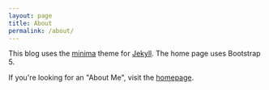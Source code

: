 ```yaml
---
layout: page
title: About
permalink: /about/
---
```


This blog uses the [minima](https://github.com/jekyll/minima) theme for [Jekyll](https://github.com/jekyll/jekyll).
The home page uses Bootstrap 5.

If you're looking for an "About Me", visit the <a class="page-link" href="{{ site.baseurl }}">homepage</a>.
